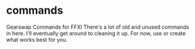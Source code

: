 # commands
Gearswap Commands for FFXI
There's a lot of old and unused commands in here. I'll eventually get around to cleaning it up. 
For now, use or create what works best for you.
